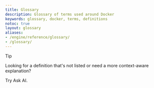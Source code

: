 ```yaml
---
title: Glossary
description: Glossary of terms used around Docker
keywords: glossary, docker, terms, definitions
notoc: true
layout: glossary
aliases:
- /engine/reference/glossary/
- /glossary/
---
```


> [!TIP]
>
> Looking for a definition that's not listed or need a more context-aware
> explanation?
>
> Try <a role="button" tabindex="0" class="open-kapa-widget">Ask AI</a>.


<!--
To edit/add/remove glossary entries, visit the YAML file at:
https://github.com/docker/docs/blob/main/data/glossary.yaml
-->